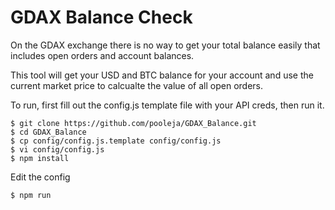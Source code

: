 # GDAX Balance Check

On the GDAX exchange there is no way to get your total balance easily that includes open orders and account balances.

This tool will get your USD and BTC balance for your account and use the current market price to calcualte the value of all open orders.

To run, first fill out the config.js template file with your API creds, then run it.

```
$ git clone https://github.com/pooleja/GDAX_Balance.git
$ cd GDAX_Balance
$ cp config/config.js.template config/config.js
$ vi config/config.js
$ npm install
```

Edit the config

```
$ npm run
```
